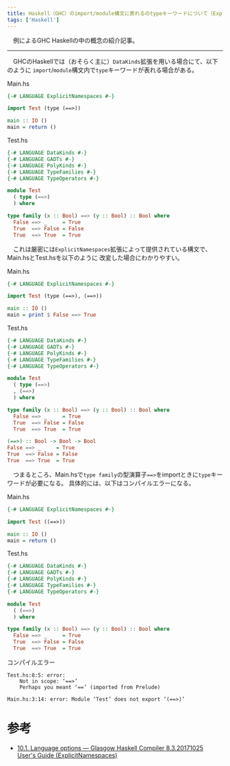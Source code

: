```yaml
---
title: Haskell（GHC）のimport/module構文に表れるのtypeキーワードについて（ExplicitNamespaces）
tags: ['Haskell']
---
```

　例によるGHC Haskellの中の概念の紹介記事。

- - -

　GHCのHaskellでは（おそらく主に）`DataKinds`拡張を用いる場合にて、以下のように
`import`/`module`構文内で`type`キーワードが表れる場合がある。

Main.hs
```haskell
{-# LANGUAGE ExplicitNamespaces #-}

import Test (type (==>))

main :: IO ()
main = return ()
```

Test.hs
```haskell
{-# LANGUAGE DataKinds #-}
{-# LANGUAGE GADTs #-}
{-# LANGUAGE PolyKinds #-}
{-# LANGUAGE TypeFamilies #-}
{-# LANGUAGE TypeOperators #-}

module Test
  ( type (==>)
  ) where

type family (x :: Bool) ==> (y :: Bool) :: Bool where
  False ==> _     = True
  True  ==> False = False
  True  ==> True  = True
```

　これは厳密には`ExplicitNamespaces`拡張によって提供されている構文で、Main.hsとTest.hsを以下のように
改変した場合にわかりやすい。

Main.hs
```haskell
{-# LANGUAGE ExplicitNamespaces #-}

import Test (type (==>), (==>))

main :: IO ()
main = print $ False ==> True
```

Test.hs
```haskell
{-# LANGUAGE DataKinds #-}
{-# LANGUAGE GADTs #-}
{-# LANGUAGE PolyKinds #-}
{-# LANGUAGE TypeFamilies #-}
{-# LANGUAGE TypeOperators #-}

module Test
  ( type (==>)
  , (==>)
  ) where

type family (x :: Bool) ==> (y :: Bool) :: Bool where
  False ==> _     = True
  True  ==> False = False
  True  ==> True  = True

(==>) :: Bool -> Bool -> Bool
False ==> _     = True
True  ==> False = False
True  ==> True  = True
```

　つまるところ、Main.hsで`type family`の型演算子`==>`をimportときに`type`キーワードが必要になる。
具体的には、以下はコンパイルエラーになる。

Main.hs
```haskell
{-# LANGUAGE ExplicitNamespaces #-}

import Test ((==>))

main :: IO ()
main = return ()
```

Test.hs
```haskell
{-# LANGUAGE DataKinds #-}
{-# LANGUAGE GADTs #-}
{-# LANGUAGE PolyKinds #-}
{-# LANGUAGE TypeFamilies #-}
{-# LANGUAGE TypeOperators #-}

module Test
  ( (==>)
  ) where

type family (x :: Bool) ==> (y :: Bool) :: Bool where
  False ==> _     = True
  True  ==> False = False
  True  ==> True  = True
```

コンパイルエラー
```
Test.hs:8:5: error:
    Not in scope: ‘==>’
    Perhaps you meant ‘==’ (imported from Prelude)
```

```
Main.hs:3:14: error: Module ‘Test’ does not export ‘(==>)’
```

# 参考

- [10.1. Language options — Glasgow Haskell Compiler 8.3.20171025 User's Guide (ExplicitNamespaces)](https://downloads.haskell.org/~ghc/master/users-guide/glasgow_exts.html#extension-ExplicitNamespaces)
